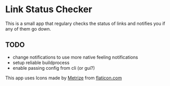 # Link Status Checker 
This is a small app that regulary checks the status of links and notifies you if any of them go down.


## TODO
* change notifications to use more native feeling notifications
* setup reliable buildprocess
* enable passing config from cli (or gui?)


This app uses Icons made by [Metrize](https://www.flaticon.com/packs/metrize) from [flaticon.com](https://www.flaticon.com) 
